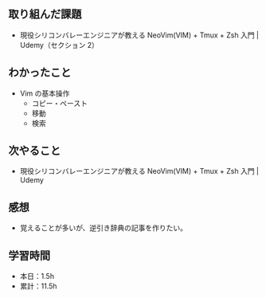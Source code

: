 ## 取り組んだ課題

- 現役シリコンバレーエンジニアが教える NeoVim(VIM) + Tmux + Zsh 入門 | Udemy（セクション 2）

## わかったこと

- Vim の基本操作
  - コピー・ペースト
  - 移動
  - 検索

## 次やること

- 現役シリコンバレーエンジニアが教える NeoVim(VIM) + Tmux + Zsh 入門 | Udemy

## 感想

- 覚えることが多いが、逆引き辞典の記事を作りたい。

## 学習時間

- 本日：1.5h
- 累計：11.5h
